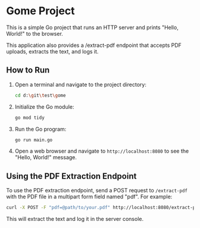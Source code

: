 # Gome Project

This is a simple Go project that runs an HTTP server and prints "Hello, World!" to the browser.

This application also provides a /extract-pdf endpoint that accepts PDF uploads, extracts the text, and logs it.

## How to Run

1. Open a terminal and navigate to the project directory:

    ```sh
    cd d:\git\test\gome
    ```

2. Initialize the Go module:

    ```sh
    go mod tidy
    ```

3. Run the Go program:

    ```sh
    go run main.go
    ```

4. Open a web browser and navigate to `http://localhost:8080` to see the "Hello, World!" message.

## Using the PDF Extraction Endpoint

To use the PDF extraction endpoint, send a POST request to `/extract-pdf` with the PDF file in a multipart form field named "pdf". For example:

```sh
curl -X POST -F "pdf=@path/to/your.pdf" http://localhost:8080/extract-pdf
```

This will extract the text and log it in the server console.
